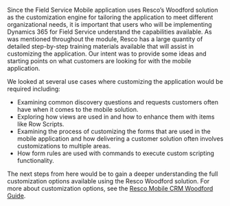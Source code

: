 Since the Field Service Mobile application uses Resco’s Woodford solution as the customization engine for tailoring the application to meet different organizational needs, it is important that users who will be implementing Dynamics 365 for Field Service understand the capabilities available.  As was mentioned throughout the module, Resco has a large quantity of detailed step-by-step training materials available that will assist in customizing the application.  Our intent was to provide some ideas and starting points on what customers are looking for with the mobile application.  
        
We looked at several use cases where customizing the application would be required including:

- Examining common discovery questions and requests customers often have when it comes to the mobile solution.    
- Exploring how views are used in and how to enhance them with items like Row Scripts.  
- Examining the process of customizing the forms that are used in the mobile application and how delivering a customer solution often involves customizations to multiple areas.
- How form rules are used with commands to execute custom scripting functionality.  

The next steps from here would be to gain a deeper understanding the full customization options available using the Resco Woodford solution. For more about customization options, see the [Resco Mobile CRM Woodford Guide](https://www.resco.net/woodford-user-guide/).
